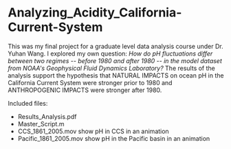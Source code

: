 # Analyzing_Acidity_California-Current-System

This was my final project for a graduate level data analysis course under Dr. Yuhan Wang. I explored my own question: 
<i>How do pH fluctuations differ between two regimes -- before 1980 and after 1980 -- in the model dataset from NOAA's Geophysical Fluid Dynamics Laboratory? </i>
The results of the analysis support the hypothesis that NATURAL IMPACTS on ocean pH in the California Current System were stronger prior to 1980 and ANTHROPOGENIC IMPACTS were stronger after 1980. 

Included files: 
- Results_Analysis.pdf 
- Master_Script.m 
- CCS_1861_2005.mov show pH in CCS in an animation 
- Pacific_1861_2005.mov show pH in the Pacific basin in an animation
